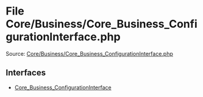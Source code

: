 File Core/Business/Core_Business_ConfigurationInterface.php
=========

Source: [Core/Business/Core_Business_ConfigurationInterface.php](https://github.com/PrestaShop/PrestaShop/blob/1.6.1.1/Core/Business/Core_Business_ConfigurationInterface.php)

Interfaces
----------

* [Core_Business_ConfigurationInterface](interface.Core_Business_ConfigurationInterface.md)


